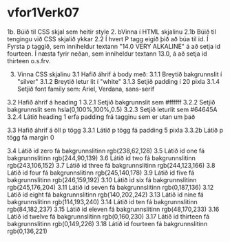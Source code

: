 # vfor1Verk07

1b. Búið til CSS skjal sem heitir style
2. bVinna í HTML skjalinu
2.1b Búið til tengingu við CSS skjalið ykkar
2.2 Í hvert P tagg eigið þið að búa til id. Í Fyrsta p taggið, sem inniheldur textann "14.0 VERY ALKALINE" á að setja id fourteen. Í næsta fyrir neðan, sem inniheldur textann 13.0, á að setja id thirteen o.s.frv.

3. Vinna  CSS skjalinu
3.1 Hafið áhrif á body með:
3.1.1 Breytið bakgrunnslit í "silver"
3.1.2 Breytið letur lit í "white"
3.1.3 Setjið padding í 20 pixla
3.1.4 Setjið font family sem: Ariel, Verdana, sans-serif

3.2 Hafið áhrif á heading 1
3.2.1 Setjið bakgrunnslit sem #ffffff
3.2.2 Setjið bakgrunnslit sem hsla(0,100%,100%,0.5)
3.2.3 Setjið leturlit sem #64645A
3.2.4 Látið heading 1 erfa padding frá tagginu sem er utan um það

3.3 Hafið áhrif á öll p tögg
3.3.1 Látið p tögg fá padding 5 pixla
3.3.2b Látið p tögg fá margin 0

3.4 Látið id zero fá bakgrunnslitinn rgb(238,62,128) 
3.5 Látið id one fá bakgrunnslitinn rgb(244,90,139)
3.6 Látið id two fá bakgrunnslitinn rgb(243,106,152) 
3.7 Látið id three fá bakgrunnslitinn rgb(244,123,166) 
3.8 Látið id four fá bakgrunnslitinn rgb(245,140,178) 
3.9 Látið id five fá bakgrunnslitinn rgb(246,159,192) 
3.10 Látið id six fá bakgrunnslitinn rgb(245,176,204) 
3.11 Látið id seven fá bakgrunnslitinn rgb(0,187,136) 
3.12 Látið id eight fá bakgrunnslitinn rgb(140,202,242) 
3.13 Látið id nine fá bakgrunnslitinn rgb(114,193,240) 
3.14 Látið id ten fá bakgrunnslitinn rgb(84,182,237) 
3.15 Látið id eleven fá bakgrunnslitinn rgb(48,170,233) 
3.16 Látið id twelve fá bakgrunnslitinn rgb(0,160,230) 
3.17 Látið id thirteen fá bakgrunnslitinn rgb(0,149,226) 
3.18 Látið id fourteen fá bakgrunnslitinn rgb(0,136,221) 

